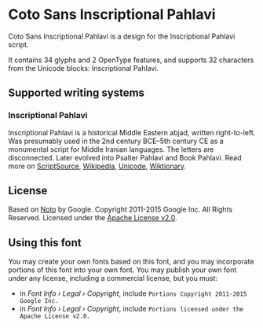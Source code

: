 
# Coto Sans Inscriptional Pahlavi

Coto Sans Inscriptional Pahlavi is a design for the Inscriptional Pahlavi script.

It contains 34 glyphs and 2 OpenType features, and supports 32 characters from the Unicode blocks: Inscriptional Pahlavi.


## Supported writing systems


### Inscriptional Pahlavi

Inscriptional Pahlavi is a historical Middle Eastern abjad, written right-to-left. Was presumably used in the 2nd century BCE–5th century CE as a monumental script for Middle Iranian languages. The letters are disconnected. Later evolved into Psalter Pahlavi and Book Pahlavi. Read more on [ScriptSource](https://scriptsource.org/scr/Phli), [Wikipedia](https://en.wikipedia.org/wiki/ISO_15924:Phli), [Unicode](https://www.unicode.org/versions/Unicode13.0.0/ch10.pdf#G32800), [Wiktionary](https://en.wiktionary.org/wiki/Category:Inscriptional_Pahlavi_script).


## License

Based on [Noto](https://github.com/notofonts) by Google. Copyright 2011-2015 Google Inc. All Rights Reserved. Licensed under the [Apache License v2.0](https://www.apache.org/licenses/LICENSE-2.0.txt).

## Using this font

You may create your own fonts based on this font, and you may incorporate portions of this font into your own font. You may publish your own font under any license, including a commercial license, but you must:

- in _Font Info › Legal › Copyright_, include `Portions Copyright 2011-2015 Google Inc.`
- in _Font Info › Legal › Copyright_, include `Portions licensed under the Apache License v2.0.`

